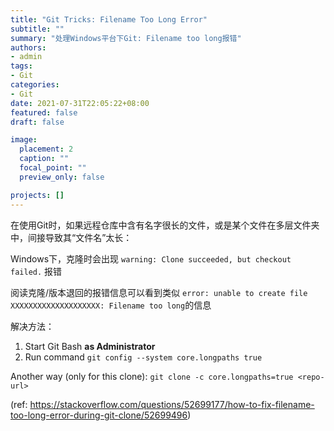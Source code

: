 ```yaml
---
title: "Git Tricks: Filename Too Long Error"
subtitle: ""
summary: "处理Windows平台下Git: Filename too long报错"
authors:
- admin
tags:
- Git
categories:
- Git
date: 2021-07-31T22:05:22+08:00
featured: false
draft: false

image:
  placement: 2
  caption: ""
  focal_point: ""
  preview_only: false

projects: []
---
```


在使用Git时，如果远程仓库中含有名字很长的文件，或是某个文件在多层文件夹中，间接导致其“文件名”太长：

Windows下，克隆时会出现 `warning: Clone succeeded, but checkout failed.` 报错

阅读克隆/版本退回的报错信息可以看到类似 `error: unable to create file XXXXXXXXXXXXXXXXXXXX: Filename too long`的信息

解决方法：

1. Start Git Bash **as Administrator**
2. Run command `git config --system core.longpaths true`

Another way (only for this clone):
`git clone -c core.longpaths=true <repo-url>`

(ref: https://stackoverflow.com/questions/52699177/how-to-fix-filename-too-long-error-during-git-clone/52699496)
